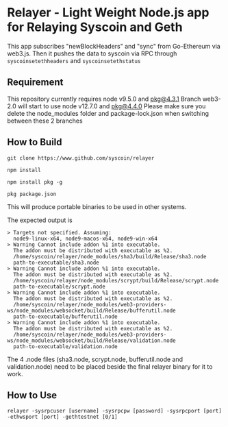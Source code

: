 Relayer - Light Weight Node.js app for Relaying Syscoin and Geth
================================================================

This app subscribes "newBlockHeaders" and "sync" from Go-Ethereum
via web3.js.  Then it pushes the data to syscoin via RPC through
`syscoinsetethheaders` and `syscoinsetethstatus`

Requirement
-----------
This repository currently requires node v9.5.0 and pkg@4.3.1
Branch web3-2.0 will start to use node v12.7.0 and pkg@4.4.0
Please make sure you delete the node_modules folder and package-lock.json when switching between these 2 branches


How to Build
------------
`git clone https://www.github.com/syscoin/relayer`

`npm install`

`npm install pkg -g`

`pkg package.json`

This will produce portable binaries to be used in other systems.

The expected output is
```
> Targets not specified. Assuming:
  node9-linux-x64, node9-macos-x64, node9-win-x64
> Warning Cannot include addon %1 into executable.
  The addon must be distributed with executable as %2.
  /home/syscoin/relayer/node_modules/sha3/build/Release/sha3.node
  path-to-executable/sha3.node
> Warning Cannot include addon %1 into executable.
  The addon must be distributed with executable as %2.
  /home/syscoin/relayer/node_modules/scrypt/build/Release/scrypt.node
  path-to-executable/scrypt.node
> Warning Cannot include addon %1 into executable.
  The addon must be distributed with executable as %2.
  /home/syscoin/relayer/node_modules/web3-providers-ws/node_modules/websocket/build/Release/bufferutil.node
  path-to-executable/bufferutil.node
> Warning Cannot include addon %1 into executable.
  The addon must be distributed with executable as %2.
  /home/syscoin/relayer/node_modules/web3-providers-ws/node_modules/websocket/build/Release/validation.node
  path-to-executable/validation.node
```

The 4 .node files (sha3.node, scrypt.node, bufferutil.node and validation.node) need to be placed beside the final relayer binary for it to work. 


How to Use
----------

`relayer -sysrpcuser [username] -sysrpcpw [password] -sysrpcport [port] -ethwsport [port] -gethtestnet [0/1]`
